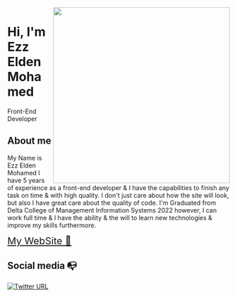 <img align="right" width="400" height="400" src="https://ezzelden.vercel.app/assets/img/githupProfile.png">


# Hi, I'm Ezz Elden Mohamed  

Front-End Developer

## About me 

My Name is Ezz Elden Mohamed I have 5 years of experience as a front-end developer & I have the capabilities to finish any task on time & with high quality. I don't just care about how the site will look, but also I have great care about the quality of code. I'm Graduated from Delta College of Management Information Systems 2022 however, I can work full time & I have the ability & the will to learn new technologies & improve my skills furthermore. 

<a href="https://ezzelden.vercel.app/" style="font-size:22px;"/> My WebSite 🚀 </a>


## Social media :mailbox_with_no_mail:



[![Twitter URL](https://camo.githubusercontent.com/6c1dafd006af15bce395e2d124db54c52a24827e7a8763b59314eeb97d5c6857/68747470733a2f2f696d672e736869656c64732e696f2f62616467652f6c696e6b6564696e2d2532333031373742353f7374796c653d666c6174266c6f676f3d6c696e6b6564696e266c6f676f436f6c6f723d7768697465)](https://www.linkedin.com/in/ezz-elden-758415167/)
